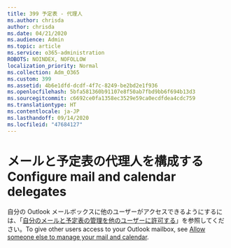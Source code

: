 ```yaml
---
title: 399 予定表 - 代理人
ms.author: chrisda
author: chrisda
ms.date: 04/21/2020
ms.audience: Admin
ms.topic: article
ms.service: o365-administration
ROBOTS: NOINDEX, NOFOLLOW
localization_priority: Normal
ms.collection: Adm_O365
ms.custom: 399
ms.assetid: 4b6e1dfd-dcdf-4f7c-8249-be2bd2e1f936
ms.openlocfilehash: 5bfa581360b91107e8f50ab7fbd9bb6f694b13d3
ms.sourcegitcommit: c6692ce0fa1358ec3529e59ca0ecdfdea4cdc759
ms.translationtype: HT
ms.contentlocale: ja-JP
ms.lasthandoff: 09/14/2020
ms.locfileid: "47684127"
---
```

# <a name="configure-mail-and-calendar-delegates"></a><span data-ttu-id="1180b-102">メールと予定表の代理人を構成する</span><span class="sxs-lookup"><span data-stu-id="1180b-102">Configure mail and calendar delegates</span></span>

<span data-ttu-id="1180b-103">自分の Outlook メールボックスに他のユーザーがアクセスできるようにするには、「[自分のメールと予定表の管理を他のユーザーに許可する](https://support.office.com/article/9684b670-7588-4eea-8717-9e5799047540.aspx)」を参照してください。</span><span class="sxs-lookup"><span data-stu-id="1180b-103">To give other users access to your Outlook mailbox, see [Allow someone else to manage your mail and calendar](https://support.office.com/article/9684b670-7588-4eea-8717-9e5799047540.aspx).</span></span>
